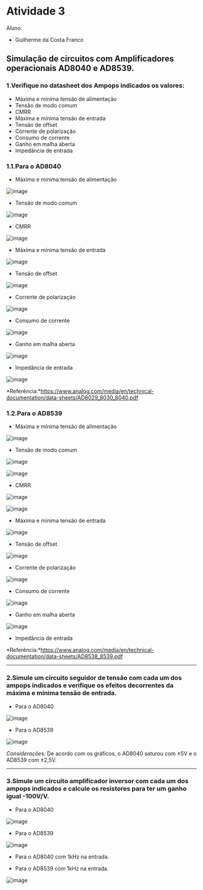 # Atividade 3
Aluno: 
* Guilherme da Costa Franco

## Simulação de circuitos com Amplificadores operacionais AD8040 e AD8539.

### 1.Verifique no datasheet dos Ampops indicados os valores:

- Máxima e mínima tensão de alimentação
- Tensão de modo comum
- CMRR
- Máxima e mínima tensão de entrada
- Tensão de offset
- Corrente de polarização
- Consumo de corrente
- Ganho em malha aberta
- Impedância de entrada

### 1.1.Para o AD8040

- Máxima e mínima tensão de alimentação 

![image](https://user-images.githubusercontent.com/61738767/116282433-220ee580-a761-11eb-92b7-9028e2878fa0.png)

- Tensão de modo comum

![image](https://user-images.githubusercontent.com/61738767/116312985-8b9feb80-a783-11eb-8883-029833bd2314.png)

- CMRR

![image](https://user-images.githubusercontent.com/61738767/116313224-de79a300-a783-11eb-89e8-04b3d986198a.png)

- Máxima e mínima tensão de entrada

![image](https://user-images.githubusercontent.com/61738767/116313661-6790da00-a784-11eb-8ff1-f0f7aec19639.png)

- Tensão de offset

![image](https://user-images.githubusercontent.com/61738767/116313738-85f6d580-a784-11eb-8fa9-6ed26a5daf86.png)

- Corrente de polarização

![image](https://user-images.githubusercontent.com/61738767/116313824-a7f05800-a784-11eb-8cfe-82c8aa166e5f.png)

- Consumo de corrente

![image](https://user-images.githubusercontent.com/61738767/116313942-d2daac00-a784-11eb-851b-4c9a10e60f6d.png)

- Ganho em malha aberta

![image](https://user-images.githubusercontent.com/61738767/116314186-28af5400-a785-11eb-9903-b710742e47e2.png)

- Impedância de entrada

![image](https://user-images.githubusercontent.com/61738767/116314299-4da3c700-a785-11eb-86ae-f813eca99149.png)


*Referência:*https://www.analog.com/media/en/technical-documentation/data-sheets/AD8029_8030_8040.pdf

### 1.2.Para o AD8539

- Máxima e mínima tensão de alimentação

![image](https://user-images.githubusercontent.com/61738767/116314806-f8b48080-a785-11eb-8175-c0ee7ee0e845.png)


- Tensão de modo comum

![image](https://user-images.githubusercontent.com/61738767/116315000-43ce9380-a786-11eb-95f9-8f5d4f218ba7.png)

![image](https://user-images.githubusercontent.com/61738767/116315043-58ab2700-a786-11eb-9687-58837c5b382f.png)


- CMRR

![image](https://user-images.githubusercontent.com/61738767/116315221-9ad46880-a786-11eb-96b1-3070e61d7411.png)

![image](https://user-images.githubusercontent.com/61738767/116315290-b2abec80-a786-11eb-8f3b-cce41d2ce8f6.png)


- Máxima e mínima tensão de entrada

![image](https://user-images.githubusercontent.com/61738767/116315364-cbb49d80-a786-11eb-8bed-0c578a9b219d.png)


- Tensão de offset

![image](https://user-images.githubusercontent.com/61738767/116314837-0538d900-a786-11eb-91cb-77b296474539.png)


- Corrente de polarização

![image](https://user-images.githubusercontent.com/61738767/116315424-e1c25e00-a786-11eb-93cf-b8077b110690.png)


- Consumo de corrente

![image](https://user-images.githubusercontent.com/61738767/116315447-ea1a9900-a786-11eb-8eb3-0d4da153e2e5.png)


- Ganho em malha aberta

![image](https://user-images.githubusercontent.com/61738767/116315725-4c739980-a787-11eb-82c3-43273a931bad.png)


- Impedância de entrada


*Referência:*https://www.analog.com/media/en/technical-documentation/data-sheets/AD8538_8539.pdf

---

### 2.Simule um circuito seguidor de tensão com cada um dos ampops indicados e verifique os efeitos decorrentes da máxima e mínima tensão de entrada.

- Para o AD8040

![image](https://user-images.githubusercontent.com/61738767/116319004-20a6e280-a78c-11eb-84f2-2291c6efde84.png)

- Para o AD8539

![image](https://user-images.githubusercontent.com/61738767/116319351-c1959d80-a78c-11eb-9f6b-b6e7a602fa91.png)

*Considerações:* De acordo com os gráficos, o AD8040 saturou com ±5V e o AD8539 com ±2,5V.

---

### 3.Simule um circuito amplificador inversor com cada um dos ampops indicados e calcule os resistores para ter um ganho igual -100V/V.

- Para o AD8040

![image](https://user-images.githubusercontent.com/61738767/116321463-7e3d2e00-a790-11eb-8022-f2e209858f48.png)

- Para o AD8539

![image](https://user-images.githubusercontent.com/61738767/116320570-d96e2100-a78e-11eb-9df8-7cadfa8eb2a9.png)

- Para o AD8040 com 1kHz na entrada.


- Para o AD8539 com 1kHz na entrada.

![image](https://user-images.githubusercontent.com/61738767/116320825-56999600-a78f-11eb-94ea-80716a789bce.png)

